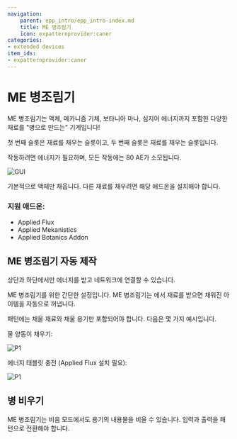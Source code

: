 ```yaml
---
navigation:
    parent: epp_intro/epp_intro-index.md
    title: ME 병조림기
    icon: expatternprovider:caner
categories:
- extended devices
item_ids:
- expatternprovider:caner
---
```


# ME 병조림기

<BlockImage id="expatternprovider:caner" scale="8"></BlockImage>

ME 병조림기는 액체, 메카니즘 기체, 보타니아 마나, 심지어 에너지까지 포함한 다양한 재료를 "병으로 만드는" 기계입니다!

첫 번째 슬롯은 재료를 채우는 슬롯이고, 두 번째 슬롯은 재료를 채우는 슬롯입니다.

작동하려면 에너지가 필요하며, 모든 작동에는 80 AE가 소모됩니다.

![GUI](../pic/caner_gui.png)

기본적으로 액체만 채웁니다. 다른 재료를 채우려면 해당 애드온을 설치해야 합니다.

### 지원 애드온:
- Applied Flux
- Applied Mekanistics
- Applied Botanics Addon

## ME 병조림기 자동 제작

상단과 하단에서만 에너지를 받고 네트워크에 연결할 수 있습니다.

<GameScene zoom="6" background="transparent">
<ImportStructure src="../structure/caner_example.snbt"></ImportStructure>
</GameScene>

ME 병조림기를 위한 간단한 설정입니다. ME 병조림기는 <ItemLink id="ae2:pattern_provider" />에서 재료를 받으면 채워진 아이템을 자동으로 꺼냅니다.

<GameScene zoom="6" background="transparent">
<ImportStructure src="../structure/caner_auto.snbt"></ImportStructure>
</GameScene>

패턴에는 채울 재료와 채울 용기만 포함되어야 합니다. 다음은 몇 가지 예시입니다.

물 양동이 채우기:

![P1](../pic/fill_water.png)

에너지 태블릿 충전 (Applied Flux 설치 필요):

![P1](../pic/fill_energy.png)

## 병 비우기

ME 병조림기는 비움 모드에서도 용기의 내용물을 비울 수 있습니다. 입력과 출력을 패턴으로 전환해야 합니다.
